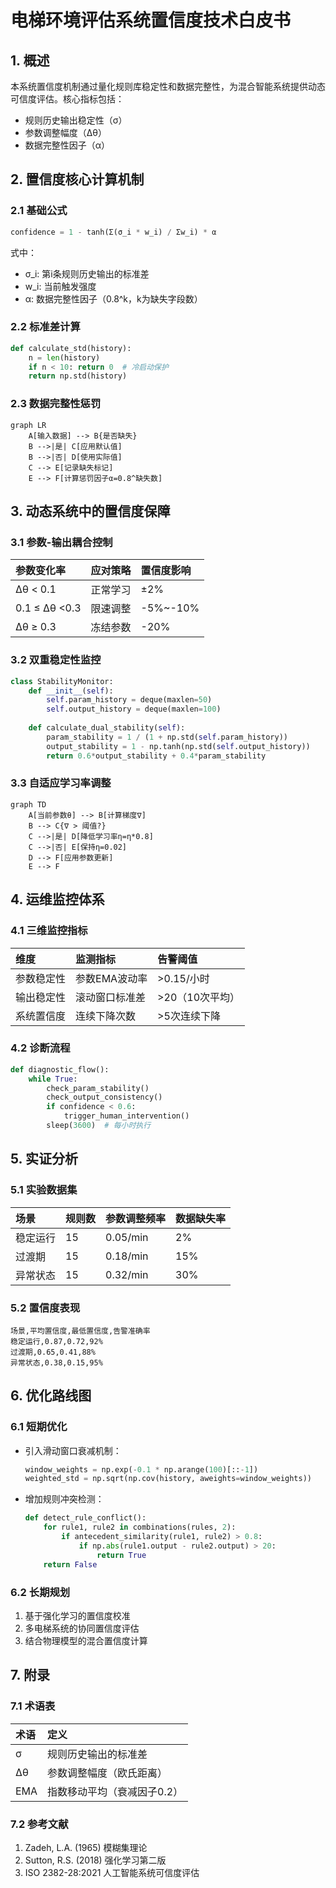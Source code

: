 # 电梯环境评估系统置信度技术白皮书

## 1. 概述
本系统置信度机制通过量化规则库稳定性和数据完整性，为混合智能系统提供动态可信度评估。核心指标包括：
- 规则历史输出稳定性（σ）
- 参数调整幅度（Δθ）
- 数据完整性因子（α）

## 2. 置信度核心计算机制

### 2.1 基础公式
```python
confidence = 1 - tanh(Σ(σ_i * w_i) / Σw_i) * α
```

式中：

- σ_i: 第i条规则历史输出的标准差
- w_i: 当前触发强度
- α: 数据完整性因子（0.8^k，k为缺失字段数）

### 2.2 标准差计算

```python
def calculate_std(history):
    n = len(history)
    if n < 10: return 0  # 冷启动保护
    return np.std(history)
```

### 2.3 数据完整性惩罚

```mermaid
graph LR
    A[输入数据] --> B{是否缺失}
    B -->|是| C[应用默认值]
    B -->|否| D[使用实际值]
    C --> E[记录缺失标记]
    E --> F[计算惩罚因子α=0.8^缺失数]
```

## 3. 动态系统中的置信度保障

### 3.1 参数-输出耦合控制

| 参数变化率    | 应对策略 | 置信度影响 |
| :------------ | :------- | :--------- |
| Δθ < 0.1      | 正常学习 | ±2%        |
| 0.1 ≤ Δθ <0.3 | 限速调整 | -5%~-10%   |
| Δθ ≥ 0.3      | 冻结参数 | -20%       |

### 3.2 双重稳定性监控

```python
class StabilityMonitor:
    def __init__(self):
        self.param_history = deque(maxlen=50)
        self.output_history = deque(maxlen=100)
        
    def calculate_dual_stability(self):
        param_stability = 1 / (1 + np.std(self.param_history))
        output_stability = 1 - np.tanh(np.std(self.output_history))
        return 0.6*output_stability + 0.4*param_stability
```

### 3.3 自适应学习率调整

```mermaid
graph TD
    A[当前参数θ] --> B[计算梯度∇]
    B --> C{∇ > 阈值?}
    C -->|是| D[降低学习率η=η*0.8]
    C -->|否| E[保持η=0.02]
    D --> F[应用参数更新]
    E --> F
```

## 4. 运维监控体系

### 4.1 三维监控指标

| 维度       | 监测指标       | 告警阈值        |
| :--------- | :------------- | :-------------- |
| 参数稳定性 | 参数EMA波动率  | >0.15/小时      |
| 输出稳定性 | 滚动窗口标准差 | >20（10次平均） |
| 系统置信度 | 连续下降次数   | >5次连续下降    |

### 4.2 诊断流程

```python
def diagnostic_flow():
    while True:
        check_param_stability()
        check_output_consistency()
        if confidence < 0.6:
            trigger_human_intervention()
        sleep(3600)  # 每小时执行
```

## 5. 实证分析

### 5.1 实验数据集

| 场景     | 规则数 | 参数调整频率 | 数据缺失率 |
| :------- | :----- | :----------- | :--------- |
| 稳定运行 | 15     | 0.05/min     | 2%         |
| 过渡期   | 15     | 0.18/min     | 15%        |
| 异常状态 | 15     | 0.32/min     | 30%        |

### 5.2 置信度表现

```csv
场景,平均置信度,最低置信度,告警准确率
稳定运行,0.87,0.72,92%
过渡期,0.65,0.41,88%
异常状态,0.38,0.15,95%
```

## 6. 优化路线图

### 6.1 短期优化

- 引入滑动窗口衰减机制：

  ```python
  window_weights = np.exp(-0.1 * np.arange(100)[::-1])
  weighted_std = np.sqrt(np.cov(history, aweights=window_weights))
  ```

- 增加规则冲突检测：

  ```python
  def detect_rule_conflict():
      for rule1, rule2 in combinations(rules, 2):
          if antecedent_similarity(rule1, rule2) > 0.8:
              if np.abs(rule1.output - rule2.output) > 20:
                  return True
      return False
  ```

### 6.2 长期规划

1. 基于强化学习的置信度校准
2. 多电梯系统的协同置信度评估
3. 结合物理模型的混合置信度计算

## 7. 附录

### 7.1 术语表

| 术语 | 定义                        |
| :--- | :-------------------------- |
| σ    | 规则历史输出的标准差        |
| Δθ   | 参数调整幅度（欧氏距离）    |
| EMA  | 指数移动平均（衰减因子0.2） |

### 7.2 参考文献

1. Zadeh, L.A. (1965) 模糊集理论
2. Sutton, R.S. (2018) 强化学习第二版
3. ISO 2382-28:2021 人工智能系统可信度评估